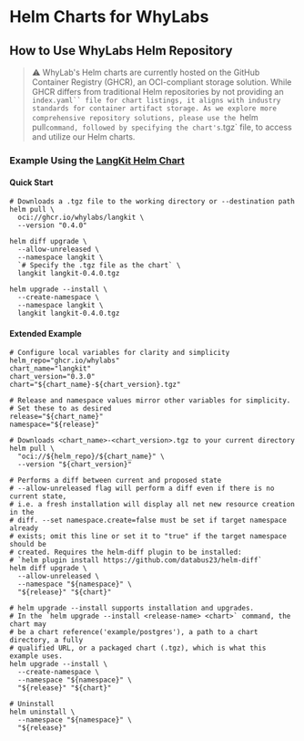 # Helm Charts for WhyLabs

## How to Use WhyLabs Helm Repository

> :warning: WhyLab's Helm charts are currently hosted on the GitHub Container
> Registry (GHCR), an OCI-compliant storage solution. While GHCR differs from
> traditional Helm repositories by not providing an `index.yaml`` file for chart
> listings, it aligns with industry standards for container artifact storage. As
> we explore more comprehensive repository solutions, please use the `helm pull`
> command, followed by specifying the chart's `.tgz` file, to access and utilize
> our Helm charts.

### Example Using the [LangKit Helm Chart](./charts/langkit/)

#### Quick Start

```shell
# Downloads a .tgz file to the working directory or --destination path
helm pull \
  oci://ghcr.io/whylabs/langkit \
  --version "0.4.0"

helm diff upgrade \
  --allow-unreleased \
  --namespace langkit \
  `# Specify the .tgz file as the chart` \
  langkit langkit-0.4.0.tgz

helm upgrade --install \
  --create-namespace \
  --namespace langkit \
  langkit langkit-0.4.0.tgz
```

#### Extended Example
```shell
# Configure local variables for clarity and simplicity
helm_repo="ghcr.io/whylabs"
chart_name="langkit"
chart_version="0.3.0"
chart="${chart_name}-${chart_version}.tgz"

# Release and namespace values mirror other variables for simplicity.
# Set these to as desired
release="${chart_name}"
namespace="${release}"

# Downloads <chart_name>-<chart_version>.tgz to your current directory
helm pull \
  "oci://${helm_repo}/${chart_name}" \
  --version "${chart_version}"

# Performs a diff between current and proposed state
# --allow-unreleased flag will perform a diff even if there is no current state,
# i.e. a fresh installation will display all net new resource creation in the
# diff. --set namespace.create=false must be set if target namespace already
# exists; omit this line or set it to "true" if the target namespace should be
# created. Requires the helm-diff plugin to be installed:
# `helm plugin install https://github.com/databus23/helm-diff`
helm diff upgrade \
  --allow-unreleased \
  --namespace "${namespace}" \
  "${release}" "${chart}"

# helm upgrade --install supports installation and upgrades.
# In the `helm upgrade --install <release-name> <chart>` command, the chart may
# be a chart reference('example/postgres'), a path to a chart directory, a fully
# qualified URL, or a packaged chart (.tgz), which is what this example uses.
helm upgrade --install \
  --create-namespace \
  --namespace "${namespace}" \
  "${release}" "${chart}"

# Uninstall
helm uninstall \
  --namespace "${namespace}" \
  "${release}"
```

